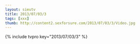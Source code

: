```yaml
--- 
layout: sieutv
title: 2013/07/03/3
tags: [xxx]
thumb: http://content2.sexforsure.com/2013/07/03/3/Video.jpg
---
```

{% include tvpro key="2013/07/03/3" %} 
